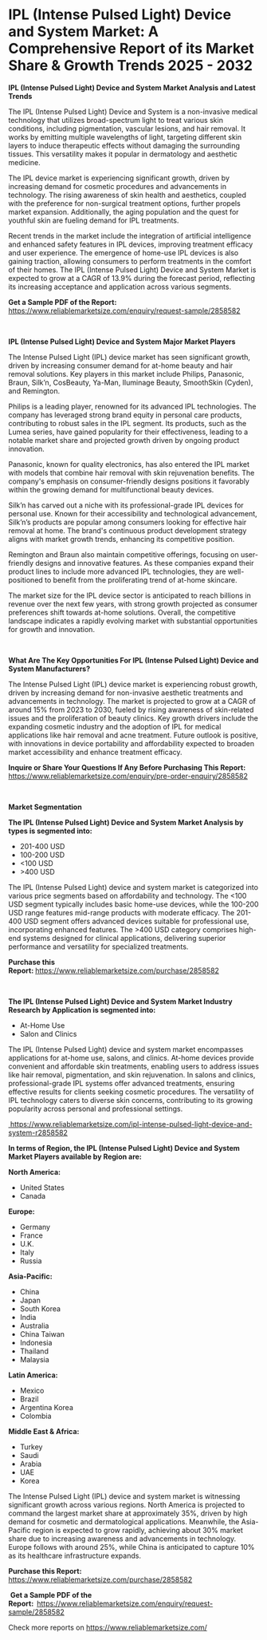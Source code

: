 <p><h1>IPL (Intense Pulsed Light) Device and System Market: A Comprehensive Report of its Market Share & Growth Trends 2025 - 2032</h1></p><p><strong>IPL (Intense Pulsed Light) Device and System Market Analysis and Latest Trends</strong></p>
<p><p>The IPL (Intense Pulsed Light) Device and System is a non-invasive medical technology that utilizes broad-spectrum light to treat various skin conditions, including pigmentation, vascular lesions, and hair removal. It works by emitting multiple wavelengths of light, targeting different skin layers to induce therapeutic effects without damaging the surrounding tissues. This versatility makes it popular in dermatology and aesthetic medicine.</p><p>The IPL device market is experiencing significant growth, driven by increasing demand for cosmetic procedures and advancements in technology. The rising awareness of skin health and aesthetics, coupled with the preference for non-surgical treatment options, further propels market expansion. Additionally, the aging population and the quest for youthful skin are fueling demand for IPL treatments.</p><p>Recent trends in the market include the integration of artificial intelligence and enhanced safety features in IPL devices, improving treatment efficacy and user experience. The emergence of home-use IPL devices is also gaining traction, allowing consumers to perform treatments in the comfort of their homes. The IPL (Intense Pulsed Light) Device and System Market is expected to grow at a CAGR of 13.9% during the forecast period, reflecting its increasing acceptance and application across various segments.</p></p>
<p><strong>Get a Sample PDF of the Report:&nbsp;</strong> <a href="https://www.reliablemarketsize.com/enquiry/request-sample/2858582?utm_campaign=2628&utm_medium=2&utm_source=Github&utm_content=ia&utm_term=12032025&utm_id=ipl-intense-pulsed-light-device-and-system">https://www.reliablemarketsize.com/enquiry/request-sample/2858582</a></p>
<p>&nbsp;</p>
<p><strong>IPL (Intense Pulsed Light) Device and System Major Market Players</strong></p>
<p><p>The Intense Pulsed Light (IPL) device market has seen significant growth, driven by increasing consumer demand for at-home beauty and hair removal solutions. Key players in this market include Philips, Panasonic, Braun, Silk’n, CosBeauty, Ya-Man, Iluminage Beauty, SmoothSkin (Cyden), and Remington.</p><p>Philips is a leading player, renowned for its advanced IPL technologies. The company has leveraged strong brand equity in personal care products, contributing to robust sales in the IPL segment. Its products, such as the Lumea series, have gained popularity for their effectiveness, leading to a notable market share and projected growth driven by ongoing product innovation.</p><p>Panasonic, known for quality electronics, has also entered the IPL market with models that combine hair removal with skin rejuvenation benefits. The company's emphasis on consumer-friendly designs positions it favorably within the growing demand for multifunctional beauty devices.</p><p>Silk’n has carved out a niche with its professional-grade IPL devices for personal use. Known for their accessibility and technological advancement, Silk’n’s products are popular among consumers looking for effective hair removal at home. The brand's continuous product development strategy aligns with market growth trends, enhancing its competitive position.</p><p>Remington and Braun also maintain competitive offerings, focusing on user-friendly designs and innovative features. As these companies expand their product lines to include more advanced IPL technologies, they are well-positioned to benefit from the proliferating trend of at-home skincare.</p><p>The market size for the IPL device sector is anticipated to reach billions in revenue over the next few years, with strong growth projected as consumer preferences shift towards at-home solutions. Overall, the competitive landscape indicates a rapidly evolving market with substantial opportunities for growth and innovation.</p></p>
<p>&nbsp;</p>
<p><strong>What Are The Key Opportunities For IPL (Intense Pulsed Light) Device and System Manufacturers?</strong></p>
<p><p>The Intense Pulsed Light (IPL) device market is experiencing robust growth, driven by increasing demand for non-invasive aesthetic treatments and advancements in technology. The market is projected to grow at a CAGR of around 15% from 2023 to 2030, fueled by rising awareness of skin-related issues and the proliferation of beauty clinics. Key growth drivers include the expanding cosmetic industry and the adoption of IPL for medical applications like hair removal and acne treatment. Future outlook is positive, with innovations in device portability and affordability expected to broaden market accessibility and enhance treatment efficacy.</p></p>
<p><strong>Inquire or Share Your Questions If Any Before Purchasing This Report:</strong> <a href="https://www.reliablemarketsize.com/enquiry/pre-order-enquiry/2858582?utm_campaign=2628&utm_medium=2&utm_source=Github&utm_content=ia&utm_term=12032025&utm_id=ipl-intense-pulsed-light-device-and-system">https://www.reliablemarketsize.com/enquiry/pre-order-enquiry/2858582</a></p>
<p>&nbsp;</p>
<p><strong>Market Segmentation</strong></p>
<p><strong>The IPL (Intense Pulsed Light) Device and System Market Analysis by types is segmented into:</strong></p>
<p><ul><li>201-400 USD</li><li>100-200 USD</li><li><100 USD</li><li>>400 USD</li></ul></p>
<p><p>The IPL (Intense Pulsed Light) device and system market is categorized into various price segments based on affordability and technology. The <100 USD segment typically includes basic home-use devices, while the 100-200 USD range features mid-range products with moderate efficacy. The 201-400 USD segment offers advanced devices suitable for professional use, incorporating enhanced features. The >400 USD category comprises high-end systems designed for clinical applications, delivering superior performance and versatility for specialized treatments.</p></p>
<p><strong>Purchase this Report:&nbsp;</strong><a href="https://www.reliablemarketsize.com/purchase/2858582?utm_campaign=2628&utm_medium=2&utm_source=Github&utm_content=ia&utm_term=12032025&utm_id=ipl-intense-pulsed-light-device-and-system">https://www.reliablemarketsize.com/purchase/2858582</a></p>
<p>&nbsp;</p>
<p><strong>The IPL (Intense Pulsed Light) Device and System Market Industry Research by Application is segmented into:</strong></p>
<p><ul><li>At-Home Use</li><li>Salon and Clinics</li></ul></p>
<p><p>The IPL (Intense Pulsed Light) device and system market encompasses applications for at-home use, salons, and clinics. At-home devices provide convenient and affordable skin treatments, enabling users to address issues like hair removal, pigmentation, and skin rejuvenation. In salons and clinics, professional-grade IPL systems offer advanced treatments, ensuring effective results for clients seeking cosmetic procedures. The versatility of IPL technology caters to diverse skin concerns, contributing to its growing popularity across personal and professional settings.</p></p>
<p><a href="https://www.reliablemarketsize.com/ipl-intense-pulsed-light-device-and-system-r2858582?utm_campaign=2628&utm_medium=2&utm_source=Github&utm_content=ia&utm_term=12032025&utm_id=ipl-intense-pulsed-light-device-and-system">&nbsp;https://www.reliablemarketsize.com/ipl-intense-pulsed-light-device-and-system-r2858582</a></p>
<p><strong>In terms of Region, the IPL (Intense Pulsed Light) Device and System Market Players available by Region are:</strong></p>
<p>
    <p> <strong> North America: </strong>
        <ul>
            <li>United States</li>
            <li>Canada</li>
        </ul>
        </p> 
    <p> <strong> Europe: </strong>
        <ul>
            <li>Germany</li>
            <li>France</li>
            <li>U.K.</li>
            <li>Italy</li>
            <li>Russia</li>
        </ul>
        </p> 
    <p> <strong> Asia-Pacific: </strong>
        <ul>
            <li>China</li>
            <li>Japan</li>
            <li>South Korea</li>
            <li>India</li>
            <li>Australia</li>
            <li>China Taiwan</li>
            <li>Indonesia</li>
            <li>Thailand</li>
            <li>Malaysia</li>
        </ul>
        </p> 
    <p> <strong> Latin America: </strong>
        <ul>
            <li>Mexico</li>
            <li>Brazil</li>
            <li>Argentina Korea</li>
            <li>Colombia</li>
        </ul>
        </p> 
    <p> <strong> Middle East & Africa: </strong>
        <ul>
            <li>Turkey</li>
            <li>Saudi</li>
            <li>Arabia</li>
            <li>UAE</li>
            <li>Korea</li>
        </ul>
    </p>
    </p>
<p><p>The Intense Pulsed Light (IPL) device and system market is witnessing significant growth across various regions. North America is projected to command the largest market share at approximately 35%, driven by high demand for cosmetic and dermatological applications. Meanwhile, the Asia-Pacific region is expected to grow rapidly, achieving about 30% market share due to increasing awareness and advancements in technology. Europe follows with around 25%, while China is anticipated to capture 10% as its healthcare infrastructure expands.</p></p>
<p><strong>Purchase this Report: </strong><a href="https://www.reliablemarketsize.com/purchase/2858582?utm_campaign=2628&utm_medium=2&utm_source=Github&utm_content=ia&utm_term=12032025&utm_id=ipl-intense-pulsed-light-device-and-system">https://www.reliablemarketsize.com/purchase/2858582</a></p>
<p>&nbsp;<strong>Get a Sample PDF of the Report:&nbsp;&nbsp;</strong><a href="https://www.reliablemarketsize.com/enquiry/request-sample/2858582?utm_campaign=2628&utm_medium=2&utm_source=Github&utm_content=ia&utm_term=12032025&utm_id=ipl-intense-pulsed-light-device-and-system">https://www.reliablemarketsize.com/enquiry/request-sample/2858582</a></p>
<p><strong></strong></p>
<p>Check more reports on <a href="https://www.reliablemarketsize.com/?utm_campaign=2628&utm_medium=2&utm_source=Github&utm_content=ia&utm_term=12032025&utm_id=ipl-intense-pulsed-light-device-and-system">https://www.reliablemarketsize.com/</a></p>